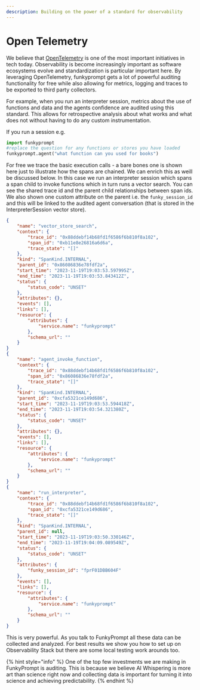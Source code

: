 ```yaml
---
description: Building on the power of a standard for observability
---
```


# Open Telemetry

We believe that [OpenTelemetry](https://opentelemetry.io/) is one of the most important initiatives in tech today. Observability is become increasingly important as software ecosystems evolve and standardization is particular important here. By leveraging OpenTelemetry, funkyprompt gets a lot of powerful auditing functionality for free while also allowing for metrics, logging and traces to be exported to third party collectors.&#x20;

For example, when you run an interpreter session, metrics about the use of functions and data and the agents confidence are audited using this standard. This allows for retrospective analysis about what works and what does not without having to do any custom instrumentation.&#x20;

If you run a session e.g.

```python
import funkyprompt
#replace the question for any functions or stores you have loaded
funkyprompt.agent("what function can you used for books")
```

For free we trace the basic execution calls - a bare bones one is shown here just to illustrate how the spans are chained. We can enrich this as weill be discussed below. In this case we run an interpreter session which spans a span child to invoke functions which in turn runs a vector search. You can see the shared trace id and the parent child relationships between span ids. We also shown one custom attribute on the parent i.e. the `funky_session_id` and this will be linked to the audited agent conversation (that is stored in the InterpreterSession vector store).

```json
{
    "name": "vector_store_search",
    "context": {
        "trace_id": "0x88ddebf14b68fd1f6586f6b810f8a102",
        "span_id": "0xb11e8e26816a6d6a",
        "trace_state": "[]"
    },
    "kind": "SpanKind.INTERNAL",
    "parent_id": "0x86086836e78fdf2a",
    "start_time": "2023-11-19T19:03:53.597995Z",
    "end_time": "2023-11-19T19:03:53.843412Z",
    "status": {
        "status_code": "UNSET"
    },
    "attributes": {},
    "events": [],
    "links": [],
    "resource": {
        "attributes": {
            "service.name": "funkyprompt"
        },
        "schema_url": ""
    }
}
{
    "name": "agent_invoke_function",
    "context": {
        "trace_id": "0x88ddebf14b68fd1f6586f6b810f8a102",
        "span_id": "0x86086836e78fdf2a",
        "trace_state": "[]"
    },
    "kind": "SpanKind.INTERNAL",
    "parent_id": "0xcfa5321ce149d686",
    "start_time": "2023-11-19T19:03:53.594418Z",
    "end_time": "2023-11-19T19:03:54.321380Z",
    "status": {
        "status_code": "UNSET"
    },
    "attributes": {},
    "events": [],
    "links": [],
    "resource": {
        "attributes": {
            "service.name": "funkyprompt"
        },
        "schema_url": ""
    }
}
{
    "name": "run_interpreter",
    "context": {
        "trace_id": "0x88ddebf14b68fd1f6586f6b810f8a102",
        "span_id": "0xcfa5321ce149d686",
        "trace_state": "[]"
    },
    "kind": "SpanKind.INTERNAL",
    "parent_id": null,
    "start_time": "2023-11-19T19:03:50.330146Z",
    "end_time": "2023-11-19T19:04:09.089549Z",
    "status": {
        "status_code": "UNSET"
    },
    "attributes": {
        "funky_session_id": "fprF01DBB604F"
    },
    "events": [],
    "links": [],
    "resource": {
        "attributes": {
            "service.name": "funkyprompt"
        },
        "schema_url": ""
    }
}
```

This is very powerful. As you talk to FunkyPrompt all these data can be collected and analyzed. For best results we show you how to set up on Observability Stack but there are some local testing work arounds too.&#x20;

{% hint style="info" %}
One of the top few investments we are making in FunkyPrompt is auditing. This is because we believe AI Whispering is more art than science right now and collecting data is important for turning it into science and achieving predictability.&#x20;
{% endhint %}


